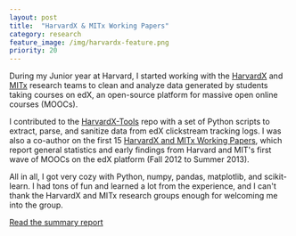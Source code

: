 ```yaml
---
layout: post
title:  "HarvardX & MITx Working Papers"
category: research
feature_image: /img/harvardx-feature.png
priority: 20
---
```

During my Junior year at Harvard, I started working with the [HarvardX](http://harvardx.harvard.edu/) and [MITx](http://odl.mit.edu/beyond-campus/mitx-edx-moocs) research teams to clean and analyze data generated by students taking courses on edX, an open-source platform for massive open online courses (MOOCs). 

I contributed to the [HarvardX-Tools](https://github.com/jimwaldo/HarvardX-Tools) repo with a set of Python scripts to extract, parse, and sanitize data from edX clickstream tracking logs. I was also a co-author on the first 15 [HarvardX and MITx Working Papers](http://papers.ssrn.com/sol3/papers.cfm?abstract_id=2381263), which report general statistics and early findings from Harvard and MIT's first wave of MOOCs on the edX platform (Fall 2012 to Summer 2013). 

All in all, I got very cozy with Python, numpy, pandas, matplotlib, and scikit-learn. I had tons of fun and learned a lot from the experience, and I can't thank the HarvardX and MITx research groups enough for welcoming me into the group. 

[Read the summary report](http://papers.ssrn.com/sol3/papers.cfm?abstract_id=2381263)